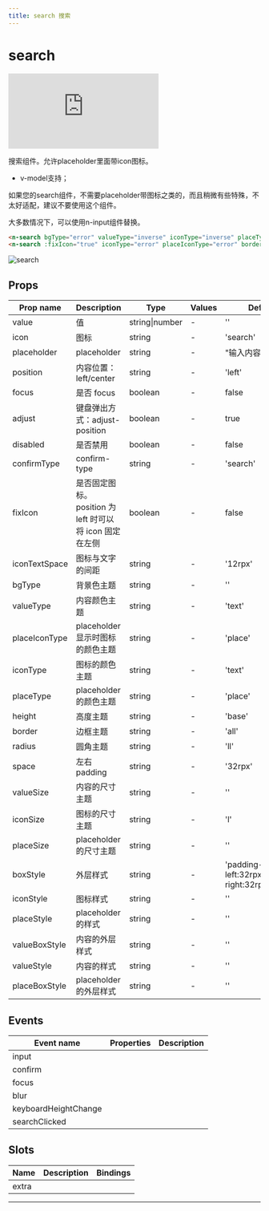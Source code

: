 ```yaml
---
title: search 搜索
---
```


# search

<div class="demo-box">
	<iframe scrolling="auto" frameborder="0" src="http://www.redou.vip/npro/#/pages/input/search" class="demo-box-iframe"></iframe>
</div>

搜索组件。允许placeholder里面带icon图标。

- v-model支持；

如果您的search组件，不需要placeholder带图标之类的，而且稍微有些特殊，不太好适配，建议不要使用这个组件。

大多数情况下，可以使用n-input组件替换。

```html
<n-search bgType="error" valueType="inverse" iconType="inverse" placeType="inverse" placeIconType="inverse"></n-search>
<n-search :fixIcon="true" iconType="error" placeIconType="error" border="all-error"></n-search>
```

![search](/img/coms/search.jpg)

## Props

| Prop name     | Description                                             | Type           | Values | Default                                   |
| ------------- | ------------------------------------------------------- | -------------- | ------ | ----------------------------------------- |
| value         | 值                                                      | string\|number | -      | ''                                        |
| icon          | 图标                                                    | string         | -      | 'search'                                  |
| placeholder   | placeholder                                             | string         | -      | "输入内容开始搜索"                        |
| position      | 内容位置：left/center                                   | string         | -      | 'left'                                    |
| focus         | 是否 focus                                              | boolean        | -      | false                                     |
| adjust        | 键盘弹出方式：adjust-position                           | boolean        | -      | true                                      |
| disabled      | 是否禁用                                                | boolean        | -      | false                                     |
| confirmType   | confirm-type                                            | string         | -      | 'search'                                  |
| fixIcon       | 是否固定图标。position 为 left 时可以将 icon 固定在左侧 | boolean        | -      | false                                     |
| iconTextSpace | 图标与文字的间距                                        | string         | -      | '12rpx'                                   |
| bgType        | 背景色主题                                              | string         | -      | ''                                        |
| valueType     | 内容颜色主题                                            | string         | -      | 'text'                                    |
| placeIconType | placeholder 显示时图标的颜色主题                        | string         | -      | 'place'                                   |
| iconType      | 图标的颜色主题                                          | string         | -      | 'text'                                    |
| placeType     | placeholder 的颜色主题                                  | string         | -      | 'place'                                   |
| height        | 高度主题                                                | string         | -      | 'base'                                    |
| border        | 边框主题                                                | string         | -      | 'all'                                     |
| radius        | 圆角主题                                                | string         | -      | 'll'                                      |
| space         | 左右 padding                                            | string         | -      | '32rpx'                                   |
| valueSize     | 内容的尺寸主题                                          | string         | -      | ''                                        |
| iconSize      | 图标的尺寸主题                                          | string         | -      | 'l'                                       |
| placeSize     | placeholder 的尺寸主题                                  | string         | -      | ''                                        |
| boxStyle      | 外层样式                                                | string         | -      | 'padding-left:32rpx;padding-right:32rpx;' |
| iconStyle     | 图标样式                                                | string         | -      | ''                                        |
| placeStyle    | placeholder 的样式                                      | string         | -      | ''                                        |
| valueBoxStyle | 内容的外层样式                                          | string         | -      | ''                                        |
| valueStyle    | 内容的样式                                              | string         | -      | ''                                        |
| placeBoxStyle | placeholder 的外层样式                                  | string         | -      | ''                                        |

## Events

| Event name           | Properties | Description |
| -------------------- | ---------- | ----------- |
| input                |            |
| confirm              |            |
| focus                |            |
| blur                 |            |
| keyboardHeightChange |            |
| searchClicked        |            |

## Slots

| Name  | Description | Bindings |
| ----- | ----------- | -------- |
| extra |             |          |

---
